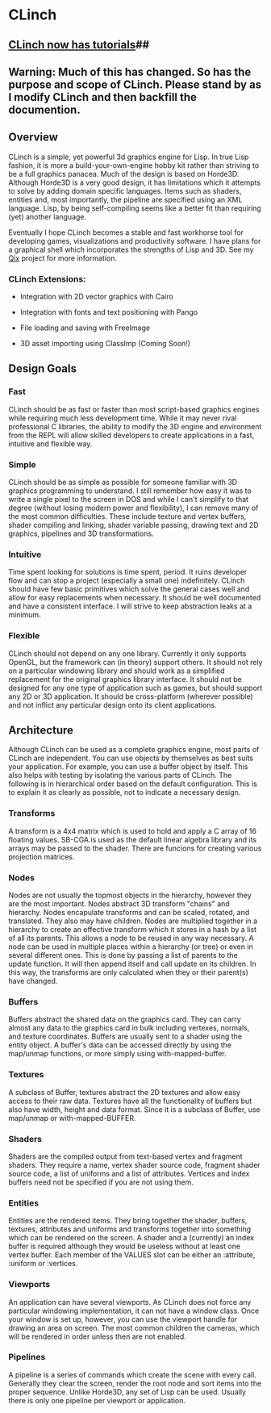 # CLinch

## [CLinch now has tutorials](https://github.com/BradWBeer/CLinch/wiki/CLinch-Tutorials)##

## Warning: Much of this has changed. So has the purpose and scope of CLinch. Please stand by as I modify CLinch and then backfill the documention.

## Overview

CLinch is a simple, yet powerful 3d graphics engine for Lisp. In true Lisp fashion, it is more a build-your-own-engine hobby kit rather than striving to be a full graphics panacea. Much of the design is based on Horde3D. Although Horde3D is a very good design, it has limitations which it attempts to solve by adding domain specific languages. Items such as shaders, entities and, most importantly, the pipeline are specified using an XML language. Lisp, by being self-compiling seems like a better fit than requiring (yet) another language.

Eventually I hope CLinch becomes a stable and fast workhorse tool for developing games, visualizations and productivity software. I have plans for a graphical shell which incorporates the strengths of Lisp and 3D. See my [Qix](https://github.com/BradWBeer/Qix) project for more information. 

### CLinch Extensions:

* Integration with 2D vector graphics with Cairo

* Integration with fonts and text positioning with Pango

* File loading and saving with FreeImage

* 3D asset importing using ClassImp (Coming Soon!)


## Design Goals

### Fast 

CLinch should be as fast or faster than most script-based graphics engines while requiring much less development time. While it may never rival professional C libraries, the ability to modify the 3D engine and environment from the REPL will allow skilled developers to create applications in a fast, intuitive and flexible way.

### Simple

CLinch should be as simple as possible for someone familiar with 3D graphics programming to understand. I still remember how easy it was to write a single pixel to the screen in DOS and while I can't simplify to that degree (without losing modern power and flexibility), I can remove many of the most common difficulties. These include texture and vertex buffers, shader compiling and linking, shader variable passing, drawing text and 2D graphics, pipelines and 3D transformations. 

### Intuitive

Time spent looking for solutions is time spent, period. It ruins developer flow and can stop a project (especially a small one) indefinitely. CLinch should have few basic primitives which solve the general cases well and allow for easy replacements when necessary. It should be well documented and have a consistent interface. I will strive to keep abstraction leaks at a minimum. 

### Flexible

CLinch should not depend on any one library. Currently it only supports OpenGL, but the framework can (in theory) support others. It should not rely on a particular windowing library and should work as a simplified replacement for the original graphics library interface. It should not be designed for any one type of application such as games, but should support any 2D or 3D application. It should be cross-platform (wherever possible) and not inflict any particular design onto its client applications.


## Architecture

Although CLinch can be used as a complete graphics engine, most parts of CLinch are independent. You can use objects by themselves as best suits your application. For example, you can use a buffer object by itself. This also helps with testing by isolating the various parts of CLinch. The following is in hierarchical order based on the default configuration. This is to explain it as clearly as possible, not to indicate a necessary design. 

### Transforms

A transform is a 4x4 matrix which is used to hold and apply a C array of 16 floating values. SB-CGA is used as the default linear algebra library and its arrays may be passed to the shader. There are funcions for creating various projection matrices.

### Nodes

Nodes are not usually the topmost objects in the hierarchy, however they are the most important. Nodes abstract 3D transform "chains" and hierarchy. Nodes encapulate transforms and can be scaled, rotated, and translated. They also may have children. Nodes are multiplied together in a hierarchy to create an effective transform which it stores in a hash by a list of all its parents. This allows a node to be reused in any way necessary. A node can be used in multiple places within a hierarchy (or tree) or even in several different ones. This is done by passing a list of parents to the update function. It will then append itself and call update on its children. In this way, the transforms are only calculated when they or their parent(s) have changed. 

### Buffers

Buffers abstract the shared data on the graphics card. They can carry almost any data to the graphics card in bulk including vertexes, normals, and texture coordinates. Buffers are usually sent to a shader using the entity object. A buffer's data can be accessed directly by using the map/unmap functions, or more simply using with-mapped-buffer.

### Textures

A subclass of Buffer, textures abstract the 2D textures and allow easy access to their raw data. Textures have all the functionality of buffers but also have width, height and data format. Since it is a subclass of Buffer, use map/unmap or with-mapped-BUFFER.

### Shaders

Shaders are the compiled output from text-based vertex and fragment shaders. They require a name, vertex shader source code, fragment shader source code, a list of uniforms and a list of attributes. Vertices and index buffers need not be specified if you are not using them. 

### Entities

Entities are the rendered items. They bring together the shader, buffers, textures, attributes and uniforms and transforms together into something which can be rendered on the screen. A shader and a (currently) an index buffer is required although they would be useless without at least one vertex buffer. Each member of the VALUES slot can be either an :attribute, :uniform or :vertices. 

### Viewports

An application can have several viewports. As CLinch does not force any particular windowing implementation, it can not have a window class. Once your window is set up, however, you can use the viewport handle for drawing an area on screen. The most common children the cameras, which will be rendered in order unless then are not enabled.

### Pipelines

A pipeline is a series of commands which create the scene with every call. Generally they clear the screen, render the root node and sort items into the proper sequence. Unlike Horde3D, any set of Lisp can be used. Usually there is only one pipeline per viewport or application.


